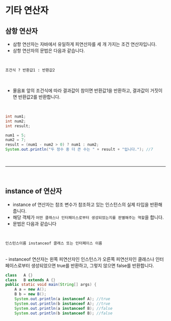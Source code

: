 # 기타 연산자

## 삼항 연산자

- 삼항 연산자는 자바에서 유일하게 피연산자를 세 개 가지는 조건 연산자입니다.
- 삼항 연산자의 문법은 다음과 같습니다.

<br>

```html
조건식 ? 반환값1 : 반환값2
```

<br>

- 물음표 앞의 조건식에 따라 결과값이 참이면 반환값1을 반환하고, 결과값이 거짓이면 반환값2를 반환합니다.

<br>

```java
int	num1;
int	num2;
int	result;

num1 = 5;
num2 = 7;
result = (num1 - num2 > 0) ? num1 : num2;
System.out.println("두 정수 중 더 큰 수는 " + result + "입니다."); //7
```

<br>

---

<br>

## instance of 연산자

- instance of 연산자는 참조 변수가 참조하고 있는 인스턴스의 실제 타입을 반환해줍니다.
- 해당 객체가 `어떤 클래스나 인터페이스로부터 생성되었는지를 판별해주는 역할`을 합니다.
- 문법은 다음과 같습니다

<br>

```html
인스턴스이름 instanceof 클래스 또는 인터페이스 이름
```

<br>
- instanceof 연산자는 왼쪽 피연산자인 인스턴스가 오른쪽 피연산자인 클래스나 인터페이스로부터 생성되었으면 true를 반환하고, 그렇지 않으면 false를 반환합니다.

<br>

```java
class	A {}
class	B extends A {}
public static void main(String[] args) {
	A a = new A();
	B b = new B();
	System.out.println(a instanceof A); //true
	System.out.println(b instanceof A); //true
	System.out.println(a instanceof B); //false
	System.out.println(b instanceof B); //false
```
